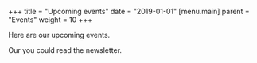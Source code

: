 +++
title = "Upcoming events"
date = "2019-01-01"
 [menu.main]
   parent = "Events"
   weight = 10
+++

Here are our upcoming events.

Our you could read the newsletter.
